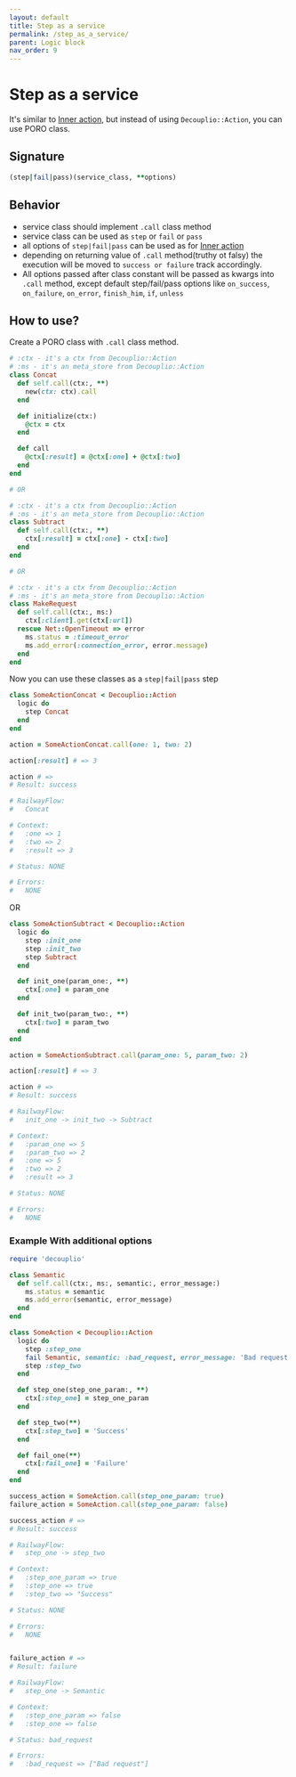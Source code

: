 ```yaml
---
layout: default
title: Step as a service
permalink: /step_as_a_service/
parent: Logic block
nav_order: 9
---
```


# Step as a service

It's similar to [Inner action](/decouplio.github.io/inner_action), but instead of using `Decouplio::Action`, you can use PORO class.

## Signature

```ruby
(step|fail|pass)(service_class, **options)
```

## Behavior

- service class should implement `.call` class method
- service class can be used as `step` or `fail` or `pass`
- all options of `step|fail|pass` can be used as for [Inner action](/decouplio.github.io/inner_action)
- depending on returning value of `.call` method(truthy ot falsy) the execution will be moved to `success or failure` track accordingly.
- All options passed after class constant will be passed as kwargs into `.call` method, except default step/fail/pass options like `on_success`, `on_failure`, `on_error`, `finish_him`, `if`, `unless`

## How to use?

Create a PORO class with `.call` class method.

```ruby
# :ctx - it's a ctx from Decouplio::Action
# :ms - it's an meta_store from Decouplio::Action
class Concat
  def self.call(ctx:, **)
    new(ctx: ctx).call
  end

  def initialize(ctx:)
    @ctx = ctx
  end

  def call
    @ctx[:result] = @ctx[:one] + @ctx[:two]
  end
end

# OR

# :ctx - it's a ctx from Decouplio::Action
# :ms - it's an meta_store from Decouplio::Action
class Subtract
  def self.call(ctx:, **)
    ctx[:result] = ctx[:one] - ctx[:two]
  end
end

# OR

# :ctx - it's a ctx from Decouplio::Action
# :ms - it's an meta_store from Decouplio::Action
class MakeRequest
  def self.call(ctx:, ms:)
    ctx[:client].get(ctx[:url])
  rescue Net::OpenTimeout => error
    ms.status = :timeout_error
    ms.add_error(:connection_error, error.message)
  end
end
```

Now you can use these classes as a `step|fail|pass` step

```ruby
class SomeActionConcat < Decouplio::Action
  logic do
    step Concat
  end
end

action = SomeActionConcat.call(one: 1, two: 2)

action[:result] # => 3

action # =>
# Result: success

# RailwayFlow:
#   Concat

# Context:
#   :one => 1
#   :two => 2
#   :result => 3

# Status: NONE

# Errors:
#   NONE
```

OR

```ruby
class SomeActionSubtract < Decouplio::Action
  logic do
    step :init_one
    step :init_two
    step Subtract
  end

  def init_one(param_one:, **)
    ctx[:one] = param_one
  end

  def init_two(param_two:, **)
    ctx[:two] = param_two
  end
end

action = SomeActionSubtract.call(param_one: 5, param_two: 2)

action[:result] # => 3

action # =>
# Result: success

# RailwayFlow:
#   init_one -> init_two -> Subtract

# Context:
#   :param_one => 5
#   :param_two => 2
#   :one => 5
#   :two => 2
#   :result => 3

# Status: NONE

# Errors:
#   NONE

```

### Example With additional options

```ruby
require 'decouplio'

class Semantic
  def self.call(ctx:, ms:, semantic:, error_message:)
    ms.status = semantic
    ms.add_error(semantic, error_message)
  end
end

class SomeAction < Decouplio::Action
  logic do
    step :step_one
    fail Semantic, semantic: :bad_request, error_message: 'Bad request'
    step :step_two
  end

  def step_one(step_one_param:, **)
    ctx[:step_one] = step_one_param
  end

  def step_two(**)
    ctx[:step_two] = 'Success'
  end

  def fail_one(**)
    ctx[:fail_one] = 'Failure'
  end
end

success_action = SomeAction.call(step_one_param: true)
failure_action = SomeAction.call(step_one_param: false)

success_action # =>
# Result: success

# RailwayFlow:
#   step_one -> step_two

# Context:
#   :step_one_param => true
#   :step_one => true
#   :step_two => "Success"

# Status: NONE

# Errors:
#   NONE


failure_action # =>
# Result: failure

# RailwayFlow:
#   step_one -> Semantic

# Context:
#   :step_one_param => false
#   :step_one => false

# Status: bad_request

# Errors:
#   :bad_request => ["Bad request"]
```
